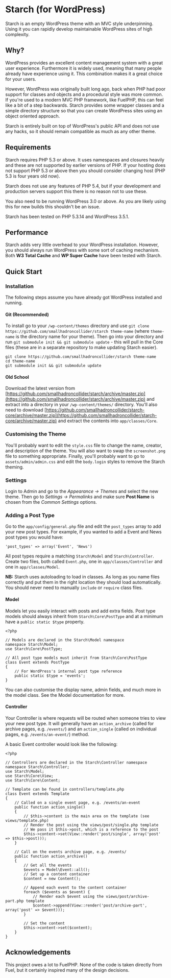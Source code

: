 # Starch (for WordPress)

Starch is an empty WordPress theme with an MVC style underpinning. Using it you can rapidly develop maintainable WordPress sites of high complexity.

## Why?

WordPress provides an excellent content management system with a great user experience. Furthermore it is widely used, meaning that many people already have experience using it. This combination makes it a great choice for your users.

However, WordPress was originally built long ago, back when PHP had poor support for classes and objects and a procedural style was more common. If you're used to a modern MVC PHP framework, like FuelPHP, this can feel like a bit of a step backwards. Starch provides some wrapper classes and a simple directory structure so that you can create WordPress sites using an object oriented approach.

Starch is entirely built on top of WordPress's public API and does not use any hacks, so it should remain compatible as much as any other theme.

## Requirements

Starch requires PHP 5.3 or above. It uses namespaces and closures heavily and these are not supported by earlier versions of PHP. If your hosting does not support PHP 5.3 or above then you should consider changing host (PHP 5.3 is four years old now).

Starch does not use any features of PHP 5.4, but if your development and production servers support this there is no reason not to use these.

You also need to be running WordPress 3.0 or above. As you are likely using this for new builds this shouldn't be an issue.

Starch has been tested on PHP 5.3.14 and WordPress 3.5.1.

## Performance

Starch adds very little overhead to your WordPress installation. However, you should always run WordPress with some sort of caching mechanism. Both **W3 Total Cache** and **WP Super Cache** have been tested with Starch.

## Quick Start

### Installation

The following steps assume you have already got WordPress installed and running.

#### Git (Recommended)

To install go to your `/wp-content/themes` directory and use `git clone https://github.com/smallhadroncollider/starch theme-name` (where `theme-name` is the directory name for your theme). Then go into your directory and run `git submodule init && git submodule update` - this will pull in the Core files (these are in a separate repository to make updating Starch easier).

    git clone https://github.com/smallhadroncollider/starch theme-name
    cd theme-name
    git submodule init && git submodule update

#### Old School

Download the latest version from [https://github.com/smallhadroncollider/starch/archive/master.zip](https://github.com/smallhadroncollider/starch/archive/master.zip) and extract into a directory in your `/wp-content/themes/` directory. You'll also need to download [https://github.com/smallhadroncollider/starch-core/archive/master.zip](https://github.com/smallhadroncollider/starch-core/archive/master.zip) and extract the contents into `app/classes/Core`.

### Customising the Theme

You'll probably want to edit the `style.css` file to change the name, creator, and description of the theme. You will also want to swap the `screenshot.png` file to something appropriate. Finally, you'll probably want to go to `assets/admin/admin.css` and edit the `body.login` styles to remove the Starch theming.

### Settings

Login to Admin and go to the *Appearance -> Themes* and select the new theme. Then go to *Settings -> Permalinks* and make sure **Post Name** is chosen from the *Common Settings* options.

### Adding a Post Type

Go to the `app/config/general.php` file and edit the `post_types` array to add your new post types. For example, if you wanted to add a Event and News post types you would have:

    'post_types' => array('Event', 'News')

All post types require a matching `Starch\Model` and `Starch\Controller`. Create two files, both called `Event.php`, one in `app/classes/Controller` and one in `app/classes/Model`.

**NB:** Starch uses autoloading to load in classes. As long as you name files correctly and put them in the right location they should load automatically. You should never need to manually `include` or `require` class files.

#### Model

Models let you easily interact with posts and add extra fields. Post type models should always inherit from `Starch\Core\PostType` and at a minimum have a `public static $type` property.

    <?php

    // Models are declared in the Starch\Model namespace
    namespace Starch\Model;
    use Starch\Core\PostType;

    // All post type models must inherit from Starch\Core\PostType
    class Event extends PostType
    {
        // For WordPress's internal post type reference
        public static $type = 'events';
    }

You can also customise the display name, admin fields, and much more in the model class. See the Model documentation for more.

#### Controller

Your Controller is where requests will be routed when someone tries to view your new post type. It will generally have an `action_archive` (called for archive pages, e.g. `/events/`) and an `action_single` (called on individual pages, e.g. `/events/an-event/`) method.

A basic Event controller would look like the following:

    <?php

    // Controllers are declared in the Starch\Controller namespace
    namespace Starch\Controller;
    use Starch\Model;
    use Starch\Core\View;
    use Starch\Core\Content;

    // Template can be found in controllers/template.php
    class Event extends Template
    {
        // Called on a single event page, e.g. /events/an-event
        public function action_single()
        {
            // $this->content is the main area on the template (see views/template.php)
            // Render the post using the views/post/single.php template
            // We pass it $this->post, which is a reference to the post
            $this->content->set(View::render('post/single', array('post' => $this->post)));
        }

        // Call on the events archive page, e.g. /events/
        public function action_archive()
        {
            // Get all the events
            $events = Model\Event::all();
            // Set up a content container
            $content = new Content();

            // Append each event to the content container
            foreach ($events as $event) {
                // Render each $event using the views/post/archive-part.php template
                $content->append(View::render('post/archive-part', array('post' => $event)));
            }

            // Set the content
            $this->content->set($content);
        }
    }

## Acknowledgements

This project owes a lot to FuelPHP. None of the code is taken directly from Fuel, but it certainly inspired many of the design decisions.
